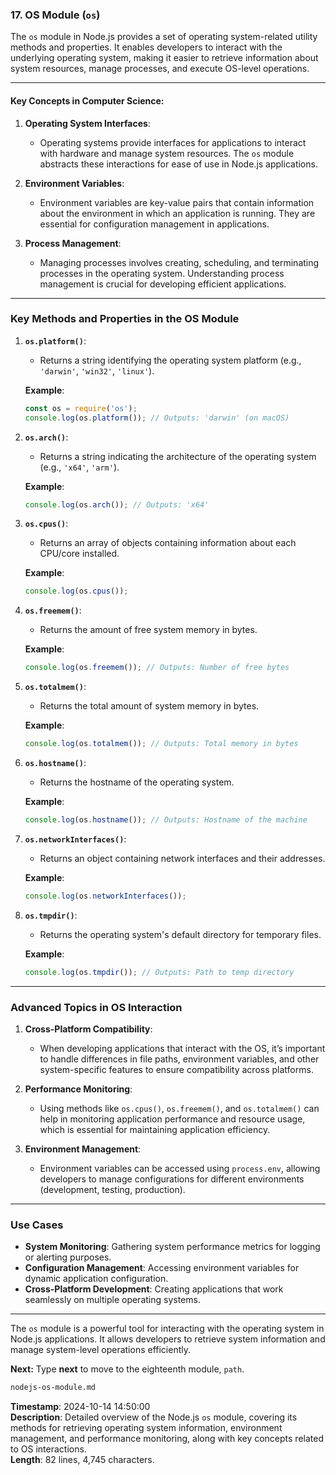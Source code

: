 ### 17. **OS Module** (`os`)

The `os` module in Node.js provides a set of operating system-related utility methods and properties. It enables developers to interact with the underlying operating system, making it easier to retrieve information about system resources, manage processes, and execute OS-level operations.

---

#### Key Concepts in Computer Science:

1. **Operating System Interfaces**:
   - Operating systems provide interfaces for applications to interact with hardware and manage system resources. The `os` module abstracts these interactions for ease of use in Node.js applications.

2. **Environment Variables**:
   - Environment variables are key-value pairs that contain information about the environment in which an application is running. They are essential for configuration management in applications.

3. **Process Management**:
   - Managing processes involves creating, scheduling, and terminating processes in the operating system. Understanding process management is crucial for developing efficient applications.

---

### **Key Methods and Properties in the OS Module**

1. **`os.platform()`**:
   - Returns a string identifying the operating system platform (e.g., `'darwin'`, `'win32'`, `'linux'`).

   **Example**:
   ```javascript
   const os = require('os');
   console.log(os.platform()); // Outputs: 'darwin' (on macOS)
   ```

2. **`os.arch()`**:
   - Returns a string indicating the architecture of the operating system (e.g., `'x64'`, `'arm'`).

   **Example**:
   ```javascript
   console.log(os.arch()); // Outputs: 'x64'
   ```

3. **`os.cpus()`**:
   - Returns an array of objects containing information about each CPU/core installed.

   **Example**:
   ```javascript
   console.log(os.cpus());
   ```

4. **`os.freemem()`**:
   - Returns the amount of free system memory in bytes.

   **Example**:
   ```javascript
   console.log(os.freemem()); // Outputs: Number of free bytes
   ```

5. **`os.totalmem()`**:
   - Returns the total amount of system memory in bytes.

   **Example**:
   ```javascript
   console.log(os.totalmem()); // Outputs: Total memory in bytes
   ```

6. **`os.hostname()`**:
   - Returns the hostname of the operating system.

   **Example**:
   ```javascript
   console.log(os.hostname()); // Outputs: Hostname of the machine
   ```

7. **`os.networkInterfaces()`**:
   - Returns an object containing network interfaces and their addresses.

   **Example**:
   ```javascript
   console.log(os.networkInterfaces());
   ```

8. **`os.tmpdir()`**:
   - Returns the operating system's default directory for temporary files.

   **Example**:
   ```javascript
   console.log(os.tmpdir()); // Outputs: Path to temp directory
   ```

---

### **Advanced Topics in OS Interaction**

1. **Cross-Platform Compatibility**:
   - When developing applications that interact with the OS, it’s important to handle differences in file paths, environment variables, and other system-specific features to ensure compatibility across platforms.

2. **Performance Monitoring**:
   - Using methods like `os.cpus()`, `os.freemem()`, and `os.totalmem()` can help in monitoring application performance and resource usage, which is essential for maintaining application efficiency.

3. **Environment Management**:
   - Environment variables can be accessed using `process.env`, allowing developers to manage configurations for different environments (development, testing, production).

---

### **Use Cases**
- **System Monitoring**: Gathering system performance metrics for logging or alerting purposes.
- **Configuration Management**: Accessing environment variables for dynamic application configuration.
- **Cross-Platform Development**: Creating applications that work seamlessly on multiple operating systems.

---

The `os` module is a powerful tool for interacting with the operating system in Node.js applications. It allows developers to retrieve system information and manage system-level operations efficiently.

**Next:** Type **next** to move to the eighteenth module, `path`.

```md
nodejs-os-module.md
```

**Timestamp**: 2024-10-14 14:50:00  
**Description**: Detailed overview of the Node.js `os` module, covering its methods for retrieving operating system information, environment management, and performance monitoring, along with key concepts related to OS interactions.  
**Length**: 82 lines, 4,745 characters.
